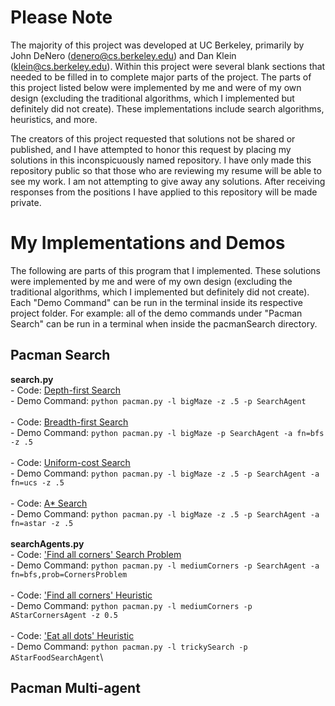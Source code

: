 # Please Note
The majority of this project was developed at UC Berkeley, primarily by John DeNero (denero@cs.berkeley.edu) and Dan Klein (klein@cs.berkeley.edu). Within this project were several blank sections that needed to be filled in to complete major parts of the project. The parts of this project listed below were implemented by me and were of my own design (excluding the traditional algorithms, which I implemented but definitely did not create). These implementations include search algorithms, heuristics, and more.

The creators of this project requested that solutions not be shared or published, and I have attempted to honor this request by placing my solutions in this inconspicuously named repository. I have only made this repository public so that those who are reviewing my resume will be able to see my work. I am not attempting to give away any solutions. After receiving responses from the positions I have applied to this repository will be made private.

# My Implementations and Demos
The following are parts of this program that I implemented. These solutions were implemented by me and were of my own design (excluding the traditional algorithms, which I implemented but definitely did not create). Each "Demo Command" can be run in the terminal inside its respective project folder. For example: all of the demo commands under "Pacman Search" can be run in a terminal when inside the pacmanSearch directory.

## Pacman Search
  **search.py**\
    - Code: [Depth-first Search](https://github.com/CalDevC/AI-Portfolio-Project/blob/aa6cece2f691c15496020095f3220ae964da4e00/pacmanSearch/search.py#L76)\
    - Demo Command: `python pacman.py -l bigMaze -z .5 -p SearchAgent`\
    \
    - Code: [Breadth-first Search](https://github.com/CalDevC/AI-Portfolio-Project/blob/aa6cece2f691c15496020095f3220ae964da4e00/pacmanSearch/search.py#L137)\
    - Demo Command: `python pacman.py -l bigMaze -p SearchAgent -a fn=bfs -z .5`\
    \
    - Code: [Uniform-cost Search](https://github.com/CalDevC/AI-Portfolio-Project/blob/aa6cece2f691c15496020095f3220ae964da4e00/pacmanSearch/search.py#L194)\
    - Demo Command: `python pacman.py -l bigMaze -z .5 -p SearchAgent -a fn=ucs -z .5`\
    \
    - Code: [A* Search](https://github.com/CalDevC/AI-Portfolio-Project/blob/aa6cece2f691c15496020095f3220ae964da4e00/pacmanSearch/search.py#L265)\
    - Demo Command: `python pacman.py -l bigMaze -z .5 -p SearchAgent -a fn=astar -z .5`\
    \
  **searchAgents.py**\
    - Code: ['Find all corners' Search Problem](https://github.com/CalDevC/AI-Portfolio-Project/blob/aa6cece2f691c15496020095f3220ae964da4e00/pacmanSearch/searchAgents.py#L279)\
    - Demo Command: `python pacman.py -l mediumCorners -p SearchAgent -a fn=bfs,prob=CornersProblem`\
    \
    - Code: ['Find all corners' Heuristic](https://github.com/CalDevC/AI-Portfolio-Project/blob/aa6cece2f691c15496020095f3220ae964da4e00/pacmanSearch/searchAgents.py#L370)\
    - Demo Command: `python pacman.py -l mediumCorners -p AStarCornersAgent -z 0.5`\
    \
    - Code: ['Eat all dots' Heuristic](https://github.com/CalDevC/AI-Portfolio-Project/blob/aa6cece2f691c15496020095f3220ae964da4e00/pacmanSearch/searchAgents.py#L474)\
    - Demo Command: `python pacman.py -l trickySearch -p AStarFoodSearchAgent`\
    

## Pacman Multi-agent
